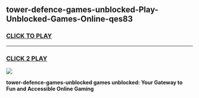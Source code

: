 
## tower-defence-games-unblocked-Play-Unblocked-Games-Online-qes83
<h3>
<a href="https://premium76.site?title=tower-defence-games-unblocked&ref=25A">CLICK TO PLAY</a></h3>
<hr>

<h3>
<a href="https://premium76.site?title=tower-defence-games-unblocked&ref=25A">CLICK 2 PLAY</a>
  
</h3>

<a href="https://premium76.site?title=tower-defence-games-unblocked&ref=25A"><img src="https://clearcache.store/games.png"></a>


**tower-defence-games-unblocked games unblocked: Your Gateway to Fun and Accessible Online Gaming**
